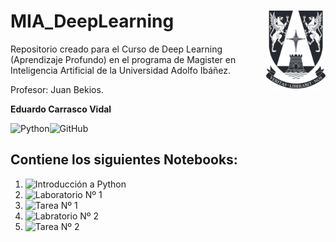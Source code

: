 # MIA_DeepLearning <img src="Script/img/logo.png" align="right" width = "95px"/>
    
Repositorio creado para el Curso de Deep Learning (Aprendizaje Profundo) en el programa de Magister en Inteligencia Artificial de la Universidad Adolfo Ibáñez.

Profesor: Juan Bekios.

**Eduardo Carrasco Vidal**
 
![Python](https://img.shields.io/badge/python-%2314354C.svg)![GitHub](https://img.shields.io/badge/github-%23121011.svg)
## Contiene los siguientes Notebooks:

1. ![Introducción a Python](https://github.com/educarrascov/MIA_DeepLearning/blob/main/Script/1.3.%20Laboratorio01_IntroPython_alumno.ipynb)
2. ![Laboratorio Nº 1](https://github.com/educarrascov/MIA_DeepLearning/blob/main/Script/1_regresion_lineal_profesor_uai-alumno.ipynb)
3. ![Tarea Nº 1](https://github.com/educarrascov/MIA_DeepLearning/blob/main/Script/tarea%20n1-ecarrasco.ipynb)
4. ![Labratorio Nº 2](https://github.com/educarrascov/MIA_DeepLearning/blob/main/Script/RedesNeuronales.ipynb)
5. ![Tarea Nº 2](https://github.com/educarrascov/MIA_DeepLearning/blob/main/Script/Tarea2%20Carrasco.ipynb)
 
